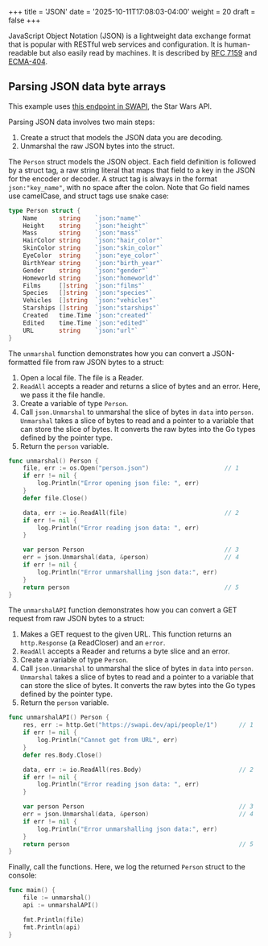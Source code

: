 +++
title = 'JSON'
date = '2025-10-11T17:08:03-04:00'
weight = 20
draft = false
+++

JavaScript Object Notation (JSON) is a lightweight data exchange format that is popular with RESTful web services and configuration. It is human-readable but also easily read by machines. It is described by [RFC 7159](https://datatracker.ietf.org/doc/html/rfc7159) and [ECMA-404](https://ecma-international.org/publications-and-standards/standards/ecma-404/).

## Parsing JSON data byte arrays

This example uses [this endpoint in SWAPI](https://swapi.dev/api/people/1), the Star Wars API.

Parsing JSON data involves two main steps:
1. Create a struct that models the JSON data you are decoding.
2. Unmarshal the raw JSON bytes into the struct.

The `Person` struct models the JSON object. Each field definition is followed by a struct tag, a raw string literal that maps that field to a key in the JSON for the encoder or decoder. A struct tag is always in the format `json:"key_name"`, with no space after the colon. Note that Go field names use camelCase, and struct tags use snake case:

```go
type Person struct {
	Name      string    `json:"name"`
	Height    string    `json:"height"`
	Mass      string    `json:"mass"`
	HairColor string    `json:"hair_color"`
	SkinColor string    `json:"skin_color"`
	EyeColor  string    `json:"eye_color"`
	BirthYear string    `json:"birth_year"`
	Gender    string    `json:"gender"`
	Homeworld string    `json:"homeworld"`
	Films     []string  `json:"films"`
	Species   []string  `json:"species"`
	Vehicles  []string  `json:"vehicles"`
	Starships []string  `json:"starships"`
	Created   time.Time `json:"created"`
	Edited    time.Time `json:"edited"`
	URL       string    `json:"url"`
}
```
The `unmarshal` function demonstrates how you can convert a JSON-formatted file from raw JSON bytes to a struct:
1. Open a local file. The file is a Reader.
2. `ReadAll` accepts a reader and returns a slice of bytes and an error. Here, we pass it the file handle.
3. Create a variable of type `Person`.
4. Call `json.Unmarshal` to unmarshal the slice of bytes in `data` into `person`. `Unmarshal` takes a slice of bytes to read and a pointer to a variable that can store the slice of bytes. It converts the raw bytes into the Go types defined by the pointer type.
5. Return the `person` variable.

```go
func unmarshal() Person {
	file, err := os.Open("person.json")                     // 1
	if err != nil {
		log.Println("Error opening json file: ", err)
	}
	defer file.Close()

	data, err := io.ReadAll(file)                           // 2
	if err != nil {
		log.Println("Error reading json data: ", err)
	}

	var person Person                                       // 3
	err = json.Unmarshal(data, &person)                     // 4
	if err != nil {
		log.Println("Error unmarshalling json data:", err)
	}
	return person                                           // 5
}
```

The `unmarshalAPI` function demonstrates how you can convert a GET request from raw JSON bytes to a struct:
1. Makes a GET request to the given URL. This function returns an `http.Response` (a ReadCloser) and an `error`.
2. `ReadAll` accepts a Reader and returns a byte slice and an error.
3. Create a variable of type `Person`.
4. Call `json.Unmarshal` to unmarshal the slice of bytes in `data` into `person`. `Unmarshal` takes a slice of bytes to read and a pointer to a variable that can store the slice of bytes. It converts the raw bytes into the Go types defined by the pointer type.
5. Return the `person` variable.

```go
func unmarshalAPI() Person {
	res, err := http.Get("https://swapi.dev/api/people/1")      // 1
	if err != nil {
		log.Println("Cannot get from URL", err)
	}
	defer res.Body.Close()

	data, err := io.ReadAll(res.Body)                           // 2
	if err != nil {
		log.Println("Error reading json data: ", err)
	}

	var person Person                                           // 3
	err = json.Unmarshal(data, &person)                         // 4
	if err != nil {
		log.Println("Error unmarshalling json data:", err)
	}
	return person                                               // 5
}
```

Finally, call the functions. Here, we log the returned `Person` struct to the console:

```go
func main() {
	file := unmarshal()
	api := unmarshalAPI()

	fmt.Println(file)
	fmt.Println(api)
}
```